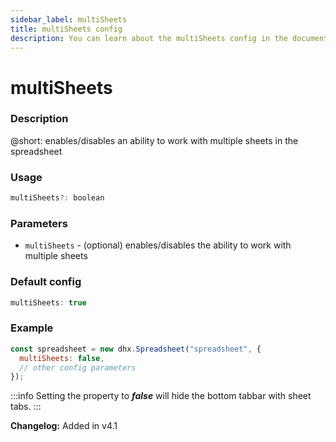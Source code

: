 ```yaml
---
sidebar_label: multiSheets
title: multiSheets config
description: You can learn about the multiSheets config in the documentation of the DHTMLX JavaScript Spreadsheet library. Browse developer guides and API reference, try out code examples and live demos, and download a free 30-day evaluation version of DHTMLX Spreadsheet.
---
```


# multiSheets

### Description

@short: enables/disables an ability to work with multiple sheets in the spreadsheet

### Usage

~~~jsx
multiSheets?: boolean
~~~

### Parameters

- `multiSheets` - (optional) enables/disables the ability to work with multiple sheets

### Default config

~~~jsx
multiSheets: true
~~~

### Example

~~~jsx {2}
const spreadsheet = new dhx.Spreadsheet("spreadsheet", {
  multiSheets: false,
  // other config parameters
});
~~~

:::info
Setting the property to ***false*** will hide the bottom tabbar with sheet tabs.
:::

**Changelog:** Added in v4.1
